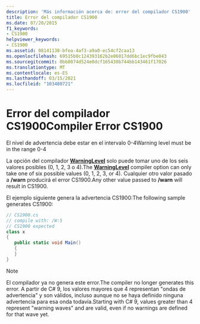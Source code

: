 ```yaml
---
description: 'Más información acerca de: error del compilador CS1900'
title: Error del compilador CS1900
ms.date: 07/20/2015
f1_keywords:
- CS1900
helpviewer_keywords:
- CS1900
ms.assetid: 08141138-bfea-4af3-a9a0-ec54cf2caa13
ms.openlocfilehash: 69515b0c124393162b2e06017dd6bc1ec9fbe043
ms.sourcegitcommit: 0bb8074d524e0dcf165430b744bb143461f17026
ms.translationtype: MT
ms.contentlocale: es-ES
ms.lasthandoff: 03/15/2021
ms.locfileid: "103480721"
---
```

# <a name="compiler-error-cs1900"></a><span data-ttu-id="b7980-103">Error del compilador CS1900</span><span class="sxs-lookup"><span data-stu-id="b7980-103">Compiler Error CS1900</span></span>

<span data-ttu-id="b7980-104">El nivel de advertencia debe estar en el intervalo 0-4</span><span class="sxs-lookup"><span data-stu-id="b7980-104">Warning level must be in the range 0-4</span></span>  
  
 <span data-ttu-id="b7980-105">La opción del compilador [**WarningLevel**](../language-reference/compiler-options/errors-warnings.md#warninglevel) solo puede tomar uno de los seis valores posibles (0, 1, 2, 3 o 4).</span><span class="sxs-lookup"><span data-stu-id="b7980-105">The [**WarningLevel**](../language-reference/compiler-options/errors-warnings.md#warninglevel) compiler option can only take one of six possible values (0, 1, 2, 3, or 4).</span></span> <span data-ttu-id="b7980-106">Cualquier otro valor pasado a **/warn** producirá el error CS1900.</span><span class="sxs-lookup"><span data-stu-id="b7980-106">Any other value passed to **/warn** will result in CS1900.</span></span>  
  
 <span data-ttu-id="b7980-107">El ejemplo siguiente genera la advertencia CS1900:</span><span class="sxs-lookup"><span data-stu-id="b7980-107">The following sample generates CS1900:</span></span>  
  
```csharp  
// CS1900.cs  
// compile with: /W:5  
// CS1900 expected  
class x  
{  
   public static void Main()  
   {  
   }  
}  
```

> [!NOTE]
> <span data-ttu-id="b7980-108">El compilador ya no genera este error.</span><span class="sxs-lookup"><span data-stu-id="b7980-108">The compiler no longer generates this error.</span></span> <span data-ttu-id="b7980-109">A partir de C# 9, los valores mayores que 4 representan "ondas de advertencia" y son válidos, incluso aunque no se haya definido ninguna advertencia para esa onda todavía.</span><span class="sxs-lookup"><span data-stu-id="b7980-109">Starting with C# 9, values greater than 4 represent "warning waves" and are valid, even if no warnings are defined for that wave yet.</span></span>
